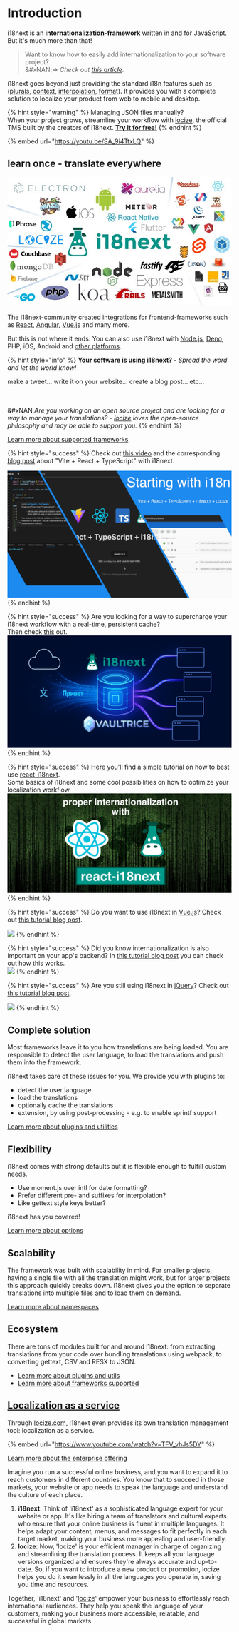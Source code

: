 # Introduction

i18next is an **internationalization-framework** written in and for JavaScript. But it's much more than that!

> Want to know how to easily add internationalization to your software project?\
> &#xNAN;_⇒ Check out_ [_this article_](https://www.locize.com/blog/how-to-easily-add-i18n-to-your-software)_._

i18next goes beyond just providing the standard i18n features such as ([plurals](translation-function/plurals.md), [context](translation-function/context.md), [interpolation](translation-function/interpolation.md), [format](translation-function/formatting.md)). It provides you with a complete solution to localize your product from web to mobile and desktop.

{% hint style="warning" %}
Managing JSON files manually?\
When your project grows, streamline your workflow with [locize](https://locize.com), the official TMS built by the creators of i18next. [**Try it for free!**](https://www.locize.com/i18next)
{% endhint %}

{% embed url="https://youtu.be/SA_9i4TtxLQ" %}

## learn once - translate everywhere

![](.gitbook/assets/i18next-ecosystem.jpg)

The i18next-community created integrations for frontend-frameworks such as [React](https://locize.com/blog/react-i18next/), [Angular](https://locize.com/blog/unleash-the-full-power-of-angular-i18next/), [Vue.js](https://locize.com/blog/i18next-vue/) and many more.

But this is not where it ends. You can also use i18next with [Node.js](https://locize.com/blog/how-does-server-side-internationalization-look-like/), [Deno](https://locize.com/blog/i18n-for-deno-with-i18next/), PHP, iOS, Android and [other platforms](overview/supported-frameworks.md).

{% hint style="info" %}
**Your software is using i18next? -** _Spread the word and let the world know!_

make a tweet... write it on your website... create a blog post... etc...

<img src=".gitbook/assets/speaker.jpg" alt="" data-size="original">\
\
&#xNAN;_&#x41;re you working on an open source project and are looking for a way to manage your translations? -_ [_locize_](https://locize.com) _loves the open-source philosophy and may be able to support you._
{% endhint %}

[Learn more about supported frameworks](overview/supported-frameworks.md)

{% hint style="success" %}
Check out [this video](https://youtu.be/37rcHVcQ6t0) and the corresponding [blog post](https://www.locize.com/blog/how-to-easily-add-i18n-to-your-software) about "Vite + React + TypeScript" with i18next.

[<img src=".gitbook/assets/title1.png" alt="" data-size="original">](https://youtu.be/37rcHVcQ6t0)
{% endhint %}

{% hint style="success" %}
Are you looking for a way to supercharge your i18next workflow with a real-time, persistent cache?\
Then check [this](https://www.vaultrice.com/blog/i18next-plugin) out.[\
![](.gitbook/assets/i18next-vaultrice-backend.jpg)](https://www.vaultrice.com/blog/i18next-plugin)
{% endhint %}

{% hint style="success" %}
[Here](https://locize.com/blog/react-i18next/) you'll find a simple tutorial on how to best use [react-i18next](https://react.i18next.com/).\
Some basics of i18next and some cool possibilities on how to optimize your localization workflow.[\
![](<.gitbook/assets/title width.jpg>)](https://locize.com/blog/react-i18next/)
{% endhint %}

{% hint style="success" %}
Do you want to use i18next in [Vue.js](https://github.com/locize/locize-i18next-vue-example)? Check out [this tutorial blog post](https://locize.com/blog/i18next-vue/).

[![](.gitbook/assets/i18next-vue.jpg)](https://locize.com/blog/i18next-vue/)
{% endhint %}

{% hint style="success" %}
Did you know internationalization is also important on your app's backend? In [this tutorial blog post](https://locize.com/blog/how-does-server-side-internationalization-look-like/) you can check out how this works.[\
](https://locize.com/blog/how-does-server-side-internationalization-look-like/)[![](.gitbook/assets/server_side_backend.jpg)](https://locize.com/blog/how-does-server-side-internationalization-look-like/)
{% endhint %}

{% hint style="success" %}
Are you still using i18next in [jQuery](https://github.com/i18next/jquery-i18next)? Check out [this tutorial blog post](https://www.locize.com/blog/jquery-i18next).

[![](.gitbook/assets/jquery-localization.jpg)](https://www.locize.com/blog/jquery-i18next)
{% endhint %}

## Complete solution

Most frameworks leave it to you how translations are being loaded. You are responsible to detect the user language, to load the translations and push them into the framework.

i18next takes care of these issues for you. We provide you with plugins to:

* detect the user language
* load the translations
* optionally cache the translations
* extension, by using post-processing - e.g. to enable sprintf support

[Learn more about plugins and utilities](overview/plugins-and-utils.md)

## Flexibility

i18next comes with strong defaults but it is flexible enough to fulfill custom needs.

* Use moment.js over intl for date formatting?
* Prefer different pre- and suffixes for interpolation?
* Like gettext style keys better?

i18next has you covered!

[Learn more about options](overview/configuration-options.md)

## Scalability

The framework was built with scalability in mind. For smaller projects, having a single file with all the translation might work, but for larger projects this approach quickly breaks down. i18next gives you the option to separate translations into multiple files and to load them on demand.

[Learn more about namespaces](principles/namespaces.md)

## Ecosystem

There are tons of modules built for and around i18next: from extracting translations from your code over bundling translations using webpack, to converting gettext, CSV and RESX to JSON.

* [Learn more about plugins and utils](overview/plugins-and-utils.md)
* [Learn more about frameworks supported](overview/supported-frameworks.md)

## [Localization as a service](https://locize.com)

Through [locize.com](http://locize.com/?utm_source=i18next_com\&utm_medium=gitbook), i18next even provides its own translation management tool: localization as a service.

{% embed url="https://www.youtube.com/watch?v=TFV_vhJs5DY" %}

[Learn more about the enterprise offering](overview/for-enterprises.md)

Imagine you run a successful online business, and you want to expand it to reach customers in different countries. You know that to succeed in those markets, your website or app needs to speak the language and understand the culture of each place.

1. **i18next**: Think of 'i18next' as a sophisticated language expert for your website or app. It's like hiring a team of translators and cultural experts who ensure that your online business is fluent in multiple languages. It helps adapt your content, menus, and messages to fit perfectly in each target market, making your business more appealing and user-friendly.
2. **locize**: Now, 'locize' is your efficient manager in charge of organizing and streamlining the translation process. It keeps all your language versions organized and ensures they're always accurate and up-to-date. So, if you want to introduce a new product or promotion, locize helps you do it seamlessly in all the languages you operate in, saving you time and resources.

Together, 'i18next' and '[locize](https://locize.com)' empower your business to effortlessly reach international audiences. They help you speak the language of your customers, making your business more accessible, relatable, and successful in global markets.
